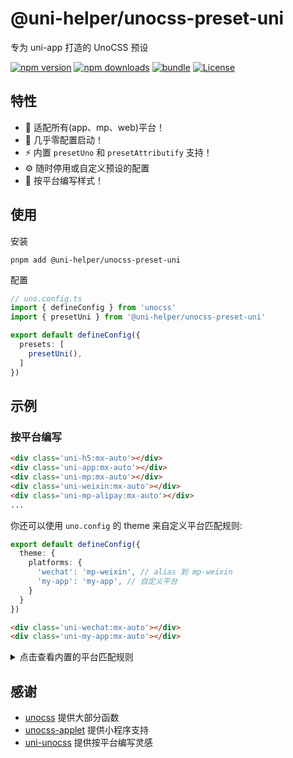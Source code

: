 # @uni-helper/unocss-preset-uni

专为 uni-app 打造的 UnoCSS 预设

[![npm version][npm-version-src]][npm-version-href]
[![npm downloads][npm-downloads-src]][npm-downloads-href]
[![bundle][bundle-src]][bundle-href]
[![License][license-src]][license-href]

## 特性

- 🥰 适配所有(app、mp、web)平台！
- 🚀 几乎零配置启动！
- ⚡️ 内置 `presetUno` 和 `presetAttributify` 支持！
- ⚙️ 随时停用或自定义预设的配置
- 🦾 按平台编写样式！

## 使用

安装

```shell
pnpm add @uni-helper/unocss-preset-uni
```
配置

```ts
// uno.config.ts
import { defineConfig } from 'unocss'
import { presetUni } from '@uni-helper/unocss-preset-uni'

export default defineConfig({
  presets: [
    presetUni(),
  ]
})
```

## 示例

### 按平台编写

```html
<div class='uni-h5:mx-auto'></div>
<div class='uni-app:mx-auto'></div>
<div class='uni-mp:mx-auto'></div>
<div class='uni-weixin:mx-auto'></div>
<div class='uni-mp-alipay:mx-auto'></div>
...
```

你还可以使用 `uno.config` 的 theme 来自定义平台匹配规则:

```ts
export default defineConfig({
  theme: {
    platforms: {
      'wechat': 'mp-weixin', // alias 到 mp-weixin
      'my-app': 'my-app', // 自定义平台
    }
  }
})
```
```html
<div class='uni-wechat:mx-auto'></div>
<div class='uni-my-app:mx-auto'></div>
```

<details>

<summary>点击查看内置的平台匹配规则</summary>

```js
platforms = {
  '360': 'mp-360',
  'mp': 'mp',
  'app': 'app',
  'quickapp': 'quickapp',
  'app-plus': 'app-plus',
  'h5': 'h5',
  'mp-360': 'mp-360',
  'mp-alipay': 'mp-alipay',
  'alipay': 'mp-alipay',
  'mp-baidu': 'mp-baidu',
  'baidu': 'mp-baidu',
  'mp-jd': 'mp-jd',
  'jd': 'mp-jd',
  'mp-kuaishou': 'mp-kuaishou',
  'kuaishou': 'mp-kuaishou',
  'mp-lark': 'mp-lark',
  'lark': 'mp-lark',
  'mp-qq': 'mp-qq',
  'qq': 'mp-qq',
  'mp-toutiao': 'mp-toutiao',
  'toutiao': 'mp-toutiao',
  'mp-weixin': 'mp-weixin',
  'weixin': 'mp-weixin',
  'quickapp-webview': 'quickapp-webview',
  'quickapp-webview-huawei': 'quickapp-webview-huawei',
  'quickapp-webview-union': 'quickapp-webview-union'
}
```

</details>

## 感谢

- [unocss](https://github.com/unocss/unocss.git) 提供大部分函数
- [unocss-applet](https://github.com/unocss-applet/unocss-applet.git) 提供小程序支持
- [uni-unocss](https://github.com/okxiaoliang4/uni-unocss) 提供按平台编写灵感

<!-- Badges -->

[npm-version-src]: https://img.shields.io/npm/v/@uni-helper/unocss-preset-uni?style=flat&colorA=18181B&colorB=F0DB4F
[npm-version-href]: https://npmjs.com/package/@uni-helper/unocss-preset-uni
[npm-downloads-src]: https://img.shields.io/npm/dm/@uni-helper/unocss-preset-uni?style=flat&colorA=18181B&colorB=F0DB4F
[npm-downloads-href]: https://npmjs.com/package/@uni-helper/unocss-preset-uni
[bundle-src]: https://img.shields.io/bundlephobia/minzip/@uni-helper/unocss-preset-uni?style=flat&colorA=18181B&colorB=F0DB4F
[bundle-href]: https://bundlephobia.com/result?p=@uni-helper/unocss-preset-uni
[license-src]: https://img.shields.io/github/license/uni-helper/unocss-preset-uni.svg?style=flat&colorA=18181B&colorB=F0DB4F
[license-href]: https://github.com/uni-helper/unocss-preset-uni/blob/main/LICENSE
